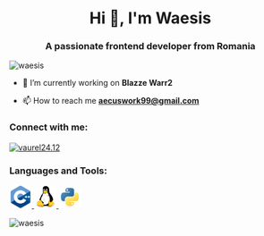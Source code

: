 <h1 align="center">Hi 👋, I'm Waesis</h1>
<h3 align="center">A passionate frontend developer from Romania</h3>

<p align="left"> <img src="https://komarev.com/ghpvc/?username=waesis&label=Profile%20views&color=0e75b6&style=flat" alt="waesis" /> </p>

- 🔭 I’m currently working on **Blazze Warr2**

- 📫 How to reach me **aecuswork99@gmail.com**

<h3 align="left">Connect with me:</h3>
<p align="left">
<a href="https://instagram.com/vaurel24.12" target="blank"><img align="center" src="https://raw.githubusercontent.com/rahuldkjain/github-profile-readme-generator/master/src/images/icons/Social/instagram.svg" alt="vaurel24.12" height="30" width="40" /></a>
</p>

<h3 align="left">Languages and Tools:</h3>
<p align="left"> <a href="https://www.w3schools.com/cpp/" target="_blank" rel="noreferrer"> <img src="https://raw.githubusercontent.com/devicons/devicon/master/icons/cplusplus/cplusplus-original.svg" alt="cplusplus" width="40" height="40"/> </a> <a href="https://www.linux.org/" target="_blank" rel="noreferrer"> <img src="https://raw.githubusercontent.com/devicons/devicon/master/icons/linux/linux-original.svg" alt="linux" width="40" height="40"/> </a> <a href="https://www.python.org" target="_blank" rel="noreferrer"> <img src="https://raw.githubusercontent.com/devicons/devicon/master/icons/python/python-original.svg" alt="python" width="40" height="40"/> </a> </p>

<p><img align="center" src="https://github-readme-stats.vercel.app/api/top-langs?username=waesis&show_icons=true&locale=en&layout=compact" alt="waesis" /></p>
